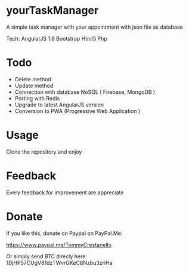 # yourTaskManager
A simple task manager with your appointment with json file as database

Tech:
AngularJS 1.6
Bootstrap
Html5
Php 


# Todo
- Delete method
- Update method
- Connection with database NoSQL ( Firebase, MongoDB )
- Porting with Redis
- Upgrade to latest AngularJS version
- Conversion to PWA (Progressive Web Application )

# Usage
Clone the repository and enjoy 

# Feedback 
Every feedback for improvement are appreciate

# Donate
If you like this, donate on Paypal on PayPal.Me: 

https://www.paypal.me/TommyCrestanello

Or simply send BTC direcly here: 1DjHP57CUgV81dzTWvrGKeC8Nzbu3zriHa
